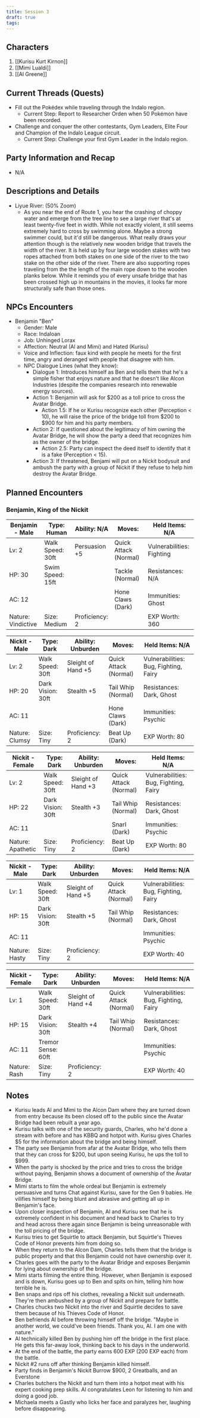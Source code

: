 ```yaml
---
title: Session 3
draft: true
tags:
---
```

## Characters
1. [[Kurisu Kurt Kirnon]]
2. [[Mimi Lualdi]]
3. [[Al Greene]]

## Current Threads (Quests)
- Fill out the Pokédex while traveling through the Indalo region.
    - Current Step: Report to Researcher Orden when 50 Pokémon have been recorded.
- Challenge and conquer the other contestants, Gym Leaders, Elite Four and Champion of the Indalo League circuit.
    - Current Step: Challenge your first Gym Leader in the Indalo region.

## Party Information and Recap
- N/A

## Descriptions and Details
- Liyue River: (50% Zoom)
    - As you near the end of Route 1, you hear the crashing of choppy water and emerge from the tree line to see a large river that's at least twenty-five feet in width. While not exactly violent, it still seems extremely hard to cross by swimming alone. Maybe a strong swimmer could, but it'd still be dangerous. What really draws your attention though is the relatively new wooden bridge that travels the width of the river. It is held up by four large wooden stakes with two ropes attached from both stakes on one side of the river to the two stake on the other side of the river. There are also supporting ropes traveling from the the length of the main rope down to the wooden planks below. While it reminds you of every unsafe bridge that has been crossed high up in mountains in the movies, it looks far more structurally safe than those ones.

## NPCs Encounters
- Benjamin "Ben"
    - Gender: Male
    - Race: Indaloan
    - Job: Unhinged Lorax
    - Affection: Neutral (Al and Mimi) and Hated (Kurisu)
    - Voice and Inflection: faux kind with people he meets for the first time, angry and deranged with people that disagree with him.
    - NPC Dialogue Lines (what they know):
        - Dialogue 1: Introduces himself as Ben and tells them that he's a simple fisher that enjoys nature and that he doesn't like Alcon Industries (despite the companies research into renewable energy sources).
        - Action 1: Benjamin will ask for $200 as a toll price to cross the Avatar Bridge.
	        - Action 1.5: If he or Kurisu recognize each other (Perception < 10), he will raise the price of the bridge toll from \$200 to \$900 for him and his party members.
        - Action 2: If questioned about the legitimacy of him owning the Avatar Bridge, he will show the party a deed that recognizes him as the owner of the bridge.
	        - Action 2.5: Party can inspect the deed itself to identify that it is a fake (Perception < 15).
        - Action 3: If threatened, Benjami will put on a Nickit bodysuit and ambush the party with a group of Nickit if they refuse to help him destroy the Avatar Bridge.

## Planned Encounters

### Benjamin, King of the Nickit

| Benjamin - Male    | Type: Human      | Ability: N/A   | Moves:                | Held Items: N/A           |
| ------------------ | ---------------- | -------------- | --------------------- | ------------------------- |
| Lv: 2              | Walk Speed: 30ft | Persuasion +5  | Quick Attack (Normal) | Vulnerabilities: Fighting |
| HP: 30             | Swim Speed: 15ft |                | Tackle (Normal)       | Resistances: N/A          |
| AC: 12             |                  |                | Hone Claws (Dark)     | Immunities: Ghost         |
| Nature: Vindictive | Size: Medium     | Proficiency: 2 |                       | EXP Worth: 360            |

| Nickit - Male  | Type: Dark        | Ability: Unburden  | Moves:                | Held Items: N/A                       |
| -------------- | ----------------- | ------------------ | --------------------- | ------------------------------------- |
| Lv: 2          | Walk Speed: 30ft  | Sleight of Hand +5 | Quick Attack (Normal) | Vulnerabilities: Bug, Fighting, Fairy |
| HP: 20         | Dark Vision: 30ft | Stealth +5         | Tail Whip (Normal)    | Resistances: Dark, Ghost              |
| AC: 11         |                   |                    | Hone Claws (Dark)     | Immunities: Psychic                   |
| Nature: Clumsy | Size: Tiny        | Proficiency: 2     | Beat Up (Dark)        | EXP Worth: 80                         |

| Nickit - Female   | Type: Dark        | Ability: Unburden  | Moves:                | Held Items: N/A                       |
| ----------------- | ----------------- | ------------------ | --------------------- | ------------------------------------- |
| Lv: 2             | Walk Speed: 30ft  | Sleight of Hand +3 | Quick Attack (Normal) | Vulnerabilities: Bug, Fighting, Fairy |
| HP: 22            | Dark Vision: 30ft | Stealth +3         | Tail Whip (Normal)    | Resistances: Dark, Ghost              |
| AC: 11            |                   |                    | Snarl (Dark)          | Immunities: Psychic                   |
| Nature: Apathetic | Size: Tiny        | Proficiency: 2     | Beat Up (Dark)        | EXP Worth: 80                         |

| Nickit - Male | Type: Dark        | Ability: Unburden  | Moves:                | Held Items: N/A                       |
| ------------- | ----------------- | ------------------ | --------------------- | ------------------------------------- |
| Lv: 1         | Walk Speed: 30ft  | Sleight of Hand +5 | Quick Attack (Normal) | Vulnerabilities: Bug, Fighting, Fairy |
| HP: 15        | Dark Vision: 30ft | Stealth +5         | Tail Whip (Normal)    | Resistances: Dark, Ghost              |
| AC: 11        |                   |                    |                       | Immunities: Psychic                   |
| Nature: Hasty | Size: Tiny        | Proficiency: 2     |                       | EXP Worth: 40                         |

| Nickit - Female | Type: Dark         | Ability: Unburden  | Moves:                | Held Items: N/A                       |
| --------------- | ------------------ | ------------------ | --------------------- | ------------------------------------- |
| Lv: 1           | Walk Speed: 30ft   | Sleight of Hand +4 | Quick Attack (Normal) | Vulnerabilities: Bug, Fighting, Fairy |
| HP: 15          | Dark Vision: 30ft  | Stealth +4         | Tail Whip (Normal)    | Resistances: Dark, Ghost              |
| AC: 11          | Tremor Sense: 60ft |                    |                       | Immunities: Psychic                   |
| Nature: Rash    | Size: Tiny         | Proficiency: 2     |                       | EXP Worth: 40                         |
## Notes
- Kurisu leads Al and Mimi to the Alcon Dam where they are turned down from entry because its been closed off to the public since the Avatar Bridge had been rebuilt a year ago. 
- Kurisu talks with one of the security guards, Charles, who he'd done a stream with before and has KBBQ and hotpot with. Kurisu gives Charles $5 for the information about the bridge and being himself.
- The party see Benjamin from afar at the Avatar Bridge, who tells them that they can cross for $200, but upon seeing Kurisu, he ups the toll to $999. 
- When the party is shocked by the price and tries to cross the bridge without paying, Benjamin shows a document of ownership of the Avatar Bridge. 
- Mimi starts to film the whole ordeal but Benjamin is extremely persuasive and turns Chat against Kurisu, save for the Gen 9 babies. He vilifies himself by being blunt and abrasive and getting all up in Benjamin's face.
- Upon closer inspection of Benjamin, Al and Kurisu see that he is extremely confident in his document and head back to Charles to try and head across there again since Benjamin is being unreasonable with the toll pricing of the bridge.
- Kurisu tries to get Squirtle to attack Benjamin, but Squirtle's Thieves Code of Honor prevents him from doing so.
- When they return to the Alcon Dam, Charles tells them that the bridge is public property and that this Benjamin could not have ownership over it. 
- Charles goes with the party to the Avatar Bridge and exposes Benjamin for lying about ownership of the bridge.
- Mimi starts filming the entire thing. However, when Benjamin is exposed and is down, Kurisu goes up to Ben and spits on him, telling him how terrible he is.
- Ben snaps and rips off his clothes, revealing a Nickit suit underneath. They're then ambushed by a group of Nickit and prepare for battle.
- Charles chucks two Nickit into the river and Squirtle decides to save them because of his Thieves Code of Honor.
- Ben befriends Al before throwing himself off the bridge. "Maybe in another world, we could've been friends. Thank you, Al. I am one with nature."
- Al technically killed Ben by pushing him off the bridge in the first place. He gets this far-away look, thinking back to his days in the underworld.
- At the end of the battle, the party earns 600 EXP (200 EXP each) from the battle.
- Nickit #2 runs off after thinking Benjamin killed himself.
- Party finds in Benjamin's Nickit Burrow $900, 2 Greatballs, and an Everstone
- Charles butchers the Nickit and turn them into a hotpot meat with his expert cooking prep skills. Al congratulates Leon for listening to him and doing a good job.
- Michaela meets a Gastly who licks her face and paralyzes her, laughing before disappearing.